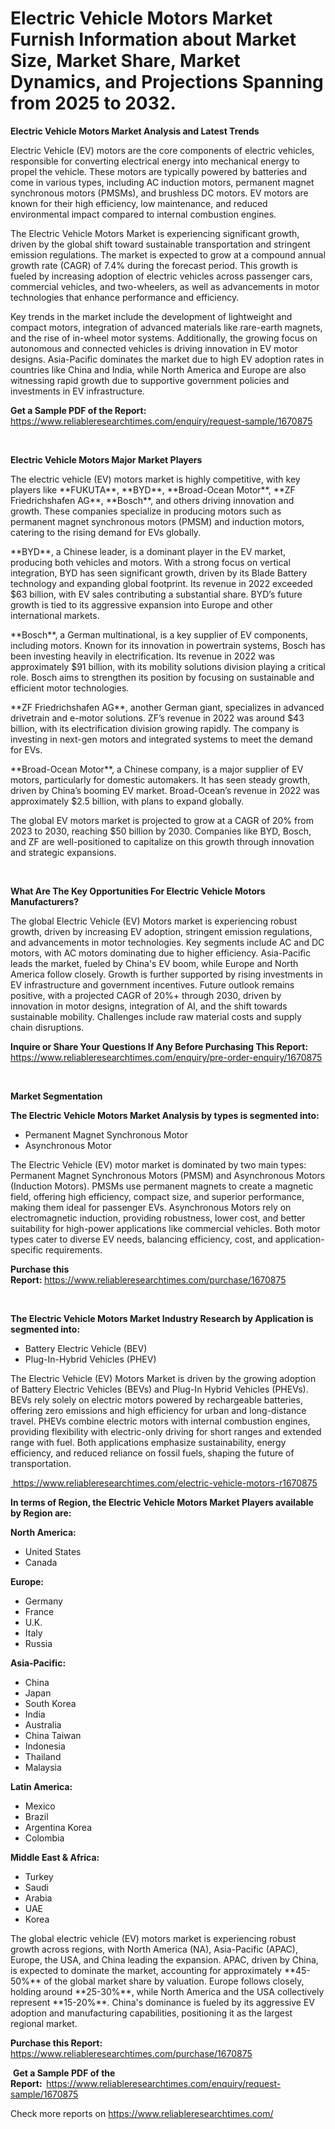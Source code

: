 <p><h1>Electric Vehicle Motors Market Furnish Information about Market Size, Market Share, Market Dynamics, and Projections Spanning from 2025 to 2032.</h1></p><p><strong>Electric Vehicle Motors Market Analysis and Latest Trends</strong></p>
<p><p>Electric Vehicle (EV) motors are the core components of electric vehicles, responsible for converting electrical energy into mechanical energy to propel the vehicle. These motors are typically powered by batteries and come in various types, including AC induction motors, permanent magnet synchronous motors (PMSMs), and brushless DC motors. EV motors are known for their high efficiency, low maintenance, and reduced environmental impact compared to internal combustion engines.</p><p>The Electric Vehicle Motors Market is experiencing significant growth, driven by the global shift toward sustainable transportation and stringent emission regulations. The market is expected to grow at a compound annual growth rate (CAGR) of 7.4% during the forecast period. This growth is fueled by increasing adoption of electric vehicles across passenger cars, commercial vehicles, and two-wheelers, as well as advancements in motor technologies that enhance performance and efficiency.</p><p>Key trends in the market include the development of lightweight and compact motors, integration of advanced materials like rare-earth magnets, and the rise of in-wheel motor systems. Additionally, the growing focus on autonomous and connected vehicles is driving innovation in EV motor designs. Asia-Pacific dominates the market due to high EV adoption rates in countries like China and India, while North America and Europe are also witnessing rapid growth due to supportive government policies and investments in EV infrastructure.</p></p>
<p><strong>Get a Sample PDF of the Report:&nbsp;</strong> <a href="https://www.reliableresearchtimes.com/enquiry/request-sample/1670875?utm_campaign=2006&utm_medium=2&utm_source=Github&utm_content=ia&utm_term=23012025&utm_id=electric-vehicle-motors">https://www.reliableresearchtimes.com/enquiry/request-sample/1670875</a></p>
<p>&nbsp;</p>
<p><strong>Electric Vehicle Motors Major Market Players</strong></p>
<p><p>The electric vehicle (EV) motors market is highly competitive, with key players like **FUKUTA**, **BYD**, **Broad-Ocean Motor**, **ZF Friedrichshafen AG**, **Bosch**, and others driving innovation and growth. These companies specialize in producing motors such as permanent magnet synchronous motors (PMSM) and induction motors, catering to the rising demand for EVs globally.</p><p>**BYD**, a Chinese leader, is a dominant player in the EV market, producing both vehicles and motors. With a strong focus on vertical integration, BYD has seen significant growth, driven by its Blade Battery technology and expanding global footprint. Its revenue in 2022 exceeded $63 billion, with EV sales contributing a substantial share. BYD’s future growth is tied to its aggressive expansion into Europe and other international markets.</p><p>**Bosch**, a German multinational, is a key supplier of EV components, including motors. Known for its innovation in powertrain systems, Bosch has been investing heavily in electrification. Its revenue in 2022 was approximately $91 billion, with its mobility solutions division playing a critical role. Bosch aims to strengthen its position by focusing on sustainable and efficient motor technologies.</p><p>**ZF Friedrichshafen AG**, another German giant, specializes in advanced drivetrain and e-motor solutions. ZF’s revenue in 2022 was around $43 billion, with its electrification division growing rapidly. The company is investing in next-gen motors and integrated systems to meet the demand for EVs.</p><p>**Broad-Ocean Motor**, a Chinese company, is a major supplier of EV motors, particularly for domestic automakers. It has seen steady growth, driven by China’s booming EV market. Broad-Ocean’s revenue in 2022 was approximately $2.5 billion, with plans to expand globally.</p><p>The global EV motors market is projected to grow at a CAGR of 20% from 2023 to 2030, reaching $50 billion by 2030. Companies like BYD, Bosch, and ZF are well-positioned to capitalize on this growth through innovation and strategic expansions.</p></p>
<p>&nbsp;</p>
<p><strong>What Are The Key Opportunities For Electric Vehicle Motors Manufacturers?</strong></p>
<p><p>The global Electric Vehicle (EV) Motors market is experiencing robust growth, driven by increasing EV adoption, stringent emission regulations, and advancements in motor technologies. Key segments include AC and DC motors, with AC motors dominating due to higher efficiency. Asia-Pacific leads the market, fueled by China's EV boom, while Europe and North America follow closely. Growth is further supported by rising investments in EV infrastructure and government incentives. Future outlook remains positive, with a projected CAGR of 20%+ through 2030, driven by innovation in motor designs, integration of AI, and the shift towards sustainable mobility. Challenges include raw material costs and supply chain disruptions.</p></p>
<p><strong>Inquire or Share Your Questions If Any Before Purchasing This Report:</strong> <a href="https://www.reliableresearchtimes.com/enquiry/pre-order-enquiry/1670875?utm_campaign=2006&utm_medium=2&utm_source=Github&utm_content=ia&utm_term=23012025&utm_id=electric-vehicle-motors">https://www.reliableresearchtimes.com/enquiry/pre-order-enquiry/1670875</a></p>
<p>&nbsp;</p>
<p><strong>Market Segmentation</strong></p>
<p><strong>The Electric Vehicle Motors Market Analysis by types is segmented into:</strong></p>
<p><ul><li>Permanent Magnet Synchronous Motor</li><li>Asynchronous Motor</li></ul></p>
<p><p>The Electric Vehicle (EV) motor market is dominated by two main types: Permanent Magnet Synchronous Motors (PMSM) and Asynchronous Motors (Induction Motors). PMSMs use permanent magnets to create a magnetic field, offering high efficiency, compact size, and superior performance, making them ideal for passenger EVs. Asynchronous Motors rely on electromagnetic induction, providing robustness, lower cost, and better suitability for high-power applications like commercial vehicles. Both motor types cater to diverse EV needs, balancing efficiency, cost, and application-specific requirements.</p></p>
<p><strong>Purchase this Report:&nbsp;</strong><a href="https://www.reliableresearchtimes.com/purchase/1670875?utm_campaign=2006&utm_medium=2&utm_source=Github&utm_content=ia&utm_term=23012025&utm_id=electric-vehicle-motors">https://www.reliableresearchtimes.com/purchase/1670875</a></p>
<p>&nbsp;</p>
<p><strong>The Electric Vehicle Motors Market Industry Research by Application is segmented into:</strong></p>
<p><ul><li>Battery Electric Vehicle (BEV)</li><li>Plug-In-Hybrid Vehicles (PHEV)</li></ul></p>
<p><p>The Electric Vehicle (EV) Motors Market is driven by the growing adoption of Battery Electric Vehicles (BEVs) and Plug-In Hybrid Vehicles (PHEVs). BEVs rely solely on electric motors powered by rechargeable batteries, offering zero emissions and high efficiency for urban and long-distance travel. PHEVs combine electric motors with internal combustion engines, providing flexibility with electric-only driving for short ranges and extended range with fuel. Both applications emphasize sustainability, energy efficiency, and reduced reliance on fossil fuels, shaping the future of transportation.</p></p>
<p><a href="https://www.reliableresearchtimes.com/electric-vehicle-motors-r1670875?utm_campaign=2006&utm_medium=2&utm_source=Github&utm_content=ia&utm_term=23012025&utm_id=electric-vehicle-motors">&nbsp;https://www.reliableresearchtimes.com/electric-vehicle-motors-r1670875</a></p>
<p><strong>In terms of Region, the Electric Vehicle Motors Market Players available by Region are:</strong></p>
<p>
    <p> <strong> North America: </strong>
        <ul>
            <li>United States</li>
            <li>Canada</li>
        </ul>
        </p> 
    <p> <strong> Europe: </strong>
        <ul>
            <li>Germany</li>
            <li>France</li>
            <li>U.K.</li>
            <li>Italy</li>
            <li>Russia</li>
        </ul>
        </p> 
    <p> <strong> Asia-Pacific: </strong>
        <ul>
            <li>China</li>
            <li>Japan</li>
            <li>South Korea</li>
            <li>India</li>
            <li>Australia</li>
            <li>China Taiwan</li>
            <li>Indonesia</li>
            <li>Thailand</li>
            <li>Malaysia</li>
        </ul>
        </p> 
    <p> <strong> Latin America: </strong>
        <ul>
            <li>Mexico</li>
            <li>Brazil</li>
            <li>Argentina Korea</li>
            <li>Colombia</li>
        </ul>
        </p> 
    <p> <strong> Middle East & Africa: </strong>
        <ul>
            <li>Turkey</li>
            <li>Saudi</li>
            <li>Arabia</li>
            <li>UAE</li>
            <li>Korea</li>
        </ul>
    </p>
    </p>
<p><p>The global electric vehicle (EV) motors market is experiencing robust growth across regions, with North America (NA), Asia-Pacific (APAC), Europe, the USA, and China leading the expansion. APAC, driven by China, is expected to dominate the market, accounting for approximately **45-50%** of the global market share by valuation. Europe follows closely, holding around **25-30%**, while North America and the USA collectively represent **15-20%**. China's dominance is fueled by its aggressive EV adoption and manufacturing capabilities, positioning it as the largest regional market.</p></p>
<p><strong>Purchase this Report: </strong><a href="https://www.reliableresearchtimes.com/purchase/1670875?utm_campaign=2006&utm_medium=2&utm_source=Github&utm_content=ia&utm_term=23012025&utm_id=electric-vehicle-motors">https://www.reliableresearchtimes.com/purchase/1670875</a></p>
<p>&nbsp;<strong>Get a Sample PDF of the Report:&nbsp;&nbsp;</strong><a href="https://www.reliableresearchtimes.com/enquiry/request-sample/1670875?utm_campaign=2006&utm_medium=2&utm_source=Github&utm_content=ia&utm_term=23012025&utm_id=electric-vehicle-motors">https://www.reliableresearchtimes.com/enquiry/request-sample/1670875</a></p>
<p><strong></strong></p>
<p>Check more reports on <a href="https://www.reliableresearchtimes.com/?utm_campaign=2006&utm_medium=2&utm_source=Github&utm_content=ia&utm_term=23012025&utm_id=electric-vehicle-motors">https://www.reliableresearchtimes.com/</a></p>